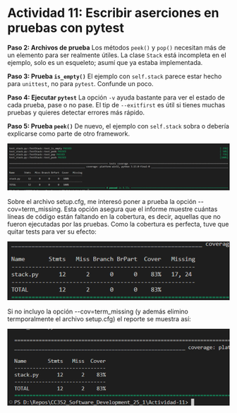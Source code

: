 # Actividad 11: Escribir aserciones en pruebas con pytest

**Paso 2: Archivos de prueba**
Los métodos `peek()` y `pop()` necesitan más de un elemento para ser realmente útiles. La clase `Stack` está incompleta en el ejemplo, solo es un esqueleto; asumí que ya estaba implementada.

**Paso 3: Prueba `is_empty()`**
El ejemplo con `self.stack` parece estar hecho para `unittest`, no para `pytest`. Confunde un poco.

**Paso 4: Ejecutar `pytest`**
La opción `-v` ayuda bastante para ver el estado de cada prueba, pase o no pase. El tip de `--exitfirst` es útil si tienes muchas pruebas y quieres detectar errores más rápido.

**Paso 5: Prueba `peek()`**
De nuevo, el ejemplo con `self.stack` sobra o debería explicarse como parte de otro framework.

![alt](2025-05-05-11-30-04.png)

Sobre el archivo setup.cfg, me interesó poner a prueba la opción --cov=term_missing. Esta opción asegura que el informe muestre cuántas líneas de código están faltando en la cobertura, es decir, aquellas que no fueron ejecutadas por las pruebas. Como la cobertura es perfecta, tuve que quitar tests para ver su efecto:

![alt](2025-05-05-12-05-28.png)

Si no incluyo la opción --cov=term_missing (y además elimino termporalmente el archivo setup.cfg) el reporte se muestra así:

![alt](2025-05-05-12-04-07.png)
